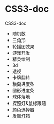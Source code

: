 # CSS3-doc
CSS3-doc

- 随机数
- 三角形
- 轮播图效果
- 游戏开发
- 精灵绘制
- 3d
- 透视
- 卡牌翻转
- 横向进度条
- 圆形进度条
- 球体落地
- 探照灯&鼠标跟随
- 颜色选择器
- 发廊灯箱